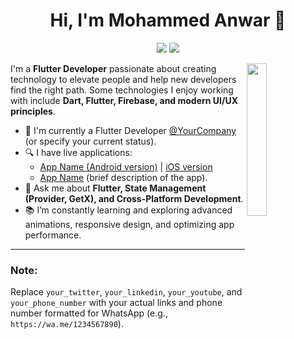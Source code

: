 <h1 align="center">Hi, I'm Mohammed Anwar 👋</h1>

<p align="center">
    <a href="https://www.linkedin.com/in/your_linkedin"><img src="https://www.linkedin.com/in/mohammad-anwar-bin-muslim-50102725b/"/></a>
    <a href="https://wa.me/917411440342"><img src="https://img.shields.io/badge/whatsapp-%25D366?style=flat&logo=whatsapp&logoColor=white"/></a>
</p>

<img src="https://github.com/yourusername/yourusername/blob/master/profile-img.png" align="right" width="25%"/>

I'm a **Flutter Developer** passionate about creating technology to elevate people and help new developers find the right path. Some technologies I enjoy working with include **Dart, Flutter, Firebase, and modern UI/UX principles**.

- 🔭 I'm currently a Flutter Developer [@YourCompany](https://www.yourcompany.com) (or specify your current status).  
- 🔍 I have live applications:  
  - [App Name (Android version)](https://play.google.com) | [iOS version](https://apps.apple.com)  
  - [App Name](https://yourwebsite.com) (brief description of the app).  
- 💬 Ask me about **Flutter, State Management (Provider, GetX), and Cross-Platform Development**.  
- 📚 I’m constantly learning and exploring advanced animations, responsive design, and optimizing app performance.

---

### Note:
Replace `your_twitter`, `your_linkedin`, `your_youtube`, and `your_phone_number` with your actual links and phone number formatted for WhatsApp (e.g., `https://wa.me/1234567890`).
